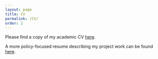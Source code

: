 ```yaml
---
layout: page
title: CV
permalink: /CV/
order: 2
---
```

<!-- Google tag (gtag.js) -->
<script async src="https://www.googletagmanager.com/gtag/js?id=G-95H7WJPKDP"></script>
<script>
  window.dataLayer = window.dataLayer || [];
  function gtag(){dataLayer.push(arguments);}
  gtag('js', new Date());

  gtag('config', 'G-95H7WJPKDP');
</script>

Please find a copy of my academic CV [here](TanuKumar_CV.pdf).

A more policy-focused resume describing my project work can be found [here](Kumar_resume.pdf).
